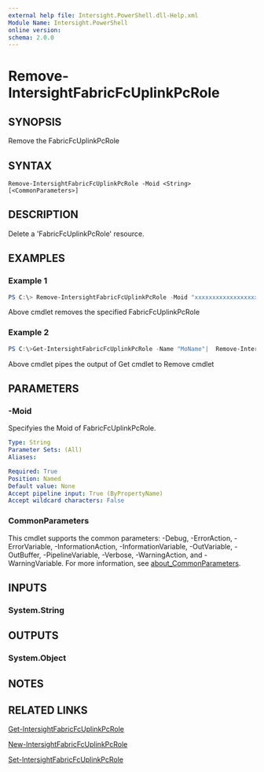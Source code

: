 ```yaml
---
external help file: Intersight.PowerShell.dll-Help.xml
Module Name: Intersight.PowerShell
online version:
schema: 2.0.0
---
```


# Remove-IntersightFabricFcUplinkPcRole

## SYNOPSIS
Remove the FabricFcUplinkPcRole

## SYNTAX

```
Remove-IntersightFabricFcUplinkPcRole -Moid <String> [<CommonParameters>]
```

## DESCRIPTION
Delete a &apos;FabricFcUplinkPcRole&apos; resource.

## EXAMPLES

### Example 1
```powershell
PS C:\> Remove-IntersightFabricFcUplinkPcRole -Moid "xxxxxxxxxxxxxxxxxxxxxxxxxxx"
```
Above cmdlet removes the specified FabricFcUplinkPcRole 

### Example 2
```powershell
PS C:\>Get-IntersightFabricFcUplinkPcRole -Name "MoName"|  Remove-IntersightFabricFcUplinkPcRole
```
Above cmdlet pipes the output of Get cmdlet to Remove cmdlet

## PARAMETERS

### -Moid
Specifyies the Moid of FabricFcUplinkPcRole.

```yaml
Type: String
Parameter Sets: (All)
Aliases:

Required: True
Position: Named
Default value: None
Accept pipeline input: True (ByPropertyName)
Accept wildcard characters: False
```

### CommonParameters
This cmdlet supports the common parameters: -Debug, -ErrorAction, -ErrorVariable, -InformationAction, -InformationVariable, -OutVariable, -OutBuffer, -PipelineVariable, -Verbose, -WarningAction, and -WarningVariable. For more information, see [about_CommonParameters](http://go.microsoft.com/fwlink/?LinkID=113216).

## INPUTS

### System.String

## OUTPUTS

### System.Object
## NOTES

## RELATED LINKS

[Get-IntersightFabricFcUplinkPcRole](./Get-IntersightFabricFcUplinkPcRole.md)

[New-IntersightFabricFcUplinkPcRole](./New-IntersightFabricFcUplinkPcRole.md)

[Set-IntersightFabricFcUplinkPcRole](./Set-IntersightFabricFcUplinkPcRole.md)

